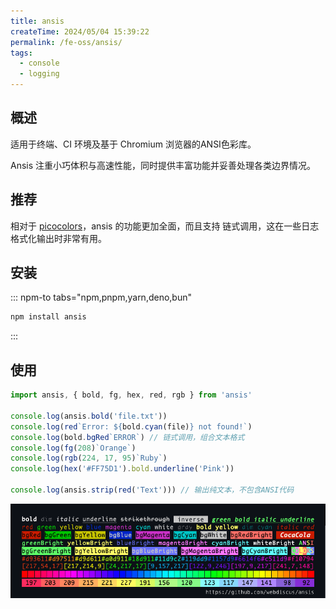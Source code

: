 ```yaml
---
title: ansis
createTime: 2024/05/04 15:39:22
permalink: /fe-oss/ansis/
tags:
  - console
  - logging
---
```


<Badge text="NodeJS 14+" /> <Badge text="Bun" /> <Badge text="Deno" /> <Badge text="Chromium-based Browsers" />

<RepoCard repo="webdiscus/ansis" />

## 概述

适用于终端、CI 环境及基于 Chromium 浏览器的ANSI色彩库。

Ansis 注重小巧体积与高速性能，同时提供丰富功能并妥善处理各类边界情况。

## 推荐

相对于 [picocolors](./picocolors.md)，ansis 的功能更加全面，而且支持 链式调用，这在一些日志格式化输出时非常有用。

## 安装

::: npm-to tabs="npm,pnpm,yarn,deno,bun"

```sh
npm install ansis
```

:::

## 使用

```ts
import ansis, { bold, fg, hex, red, rgb } from 'ansis'

console.log(ansis.bold('file.txt'))
console.log(red`Error: ${bold.cyan(file)} not found!`)
console.log(bold.bgRed`ERROR`) // 链式调用，组合文本格式
console.log(fg(208)`Orange`)
console.log(rgb(224, 17, 95)`Ruby`)
console.log(hex('#FF75D1').bold.underline('Pink'))

console.log(ansis.strip(red('Text'))) // 输出纯文本，不包含ANSI代码
```

![ansis](https://github.com/webdiscus/ansis/raw/master/docs/img/ansis-demo.png)
